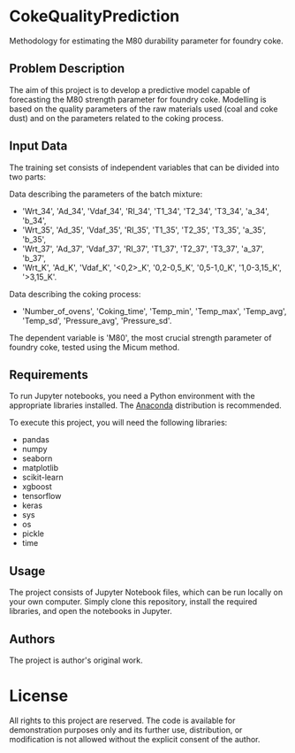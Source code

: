# CokeQualityPrediction
Methodology for estimating the M80 durability parameter for foundry coke.

## Problem Description

The aim of this project is to develop a predictive model capable of forecasting the M80 strength parameter for foundry coke. Modelling is based on the quality parameters of the raw materials used (coal and coke dust) and on the parameters related to the coking process.

## Input Data

The training set consists of independent variables that can be divided into two parts:

Data describing the parameters of the batch mixture:

- 'Wrt_34', 'Ad_34', 'Vdaf_34', 'RI_34', 'T1_34', 'T2_34', 'T3_34', 'a_34', 'b_34', 
- 'Wrt_35', 'Ad_35', 'Vdaf_35', 'RI_35', 'T1_35', 'T2_35', 'T3_35', 'a_35', 'b_35', 
- 'Wrt_37', 'Ad_37', 'Vdaf_37', 'RI_37', 'T1_37', 'T2_37', 'T3_37', 'a_37', 'b_37',
- 'Wrt_K', 'Ad_K', 'Vdaf_K', '<0,2>_K', '0,2-0,5_K', '0,5-1,0_K', '1,0-3,15_K', '>3,15_K'.

Data describing the coking process:

- 'Number_of_ovens', 'Coking_time', 'Temp_min', 'Temp_max', 'Temp_avg', 'Temp_sd', 'Pressure_avg', 'Pressure_sd'.

The dependent variable is 'M80', the most crucial strength parameter of foundry coke, tested using the Micum method.

## Requirements

To run Jupyter notebooks, you need a Python environment with the appropriate libraries installed. The [Anaconda](https://www.anaconda.com/products/distribution) distribution is recommended.

To execute this project, you will need the following libraries:

- pandas
- numpy
- seaborn
- matplotlib
- scikit-learn
- xgboost
- tensorflow
- keras
- sys
- os
- pickle
- time

## Usage

The project consists of Jupyter Notebook files, which can be run locally on your own computer. Simply clone this repository, install the required libraries, and open the notebooks in Jupyter.

## Authors

The project is author's original work.

# License
All rights to this project are reserved. The code is available for demonstration purposes only and its further use, distribution, or modification is not allowed without the explicit consent of the author.
